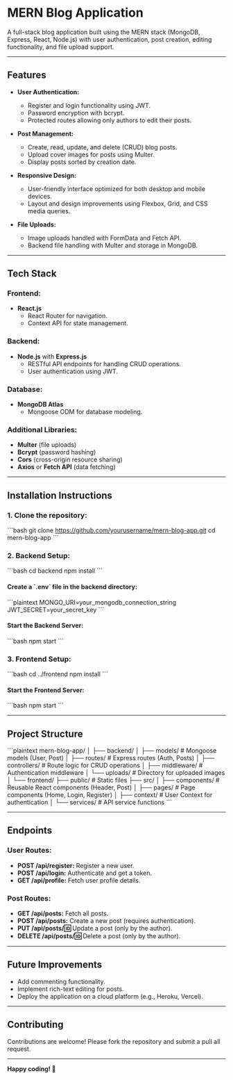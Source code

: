 
# **MERN Blog Application**

A full-stack blog application built using the MERN stack (MongoDB, Express, React, Node.js) with user authentication, post creation, editing functionality, and file upload support.

---

## **Features**
- **User Authentication:**
  - Register and login functionality using JWT.
  - Password encryption with bcrypt.
  - Protected routes allowing only authors to edit their posts.

- **Post Management:**
  - Create, read, update, and delete (CRUD) blog posts.
  - Upload cover images for posts using Multer.
  - Display posts sorted by creation date.

- **Responsive Design:**
  - User-friendly interface optimized for both desktop and mobile devices.
  - Layout and design improvements using Flexbox, Grid, and CSS media queries.

- **File Uploads:**
  - Image uploads handled with FormData and Fetch API.
  - Backend file handling with Multer and storage in MongoDB.

---

## **Tech Stack**

### **Frontend:**
- **React.js**
  - React Router for navigation.
  - Context API for state management.

### **Backend:**
- **Node.js** with **Express.js**
  - RESTful API endpoints for handling CRUD operations.
  - User authentication using JWT.

### **Database:**
- **MongoDB Atlas**
  - Mongoose ODM for database modeling.

### **Additional Libraries:**
- **Multer** (file uploads)
- **Bcrypt** (password hashing)
- **Cors** (cross-origin resource sharing)
- **Axios** or **Fetch API** (data fetching)

---

## **Installation Instructions**

### **1. Clone the repository:**
\`\`\`bash
git clone https://github.com/yourusername/mern-blog-app.git
cd mern-blog-app
\`\`\`

### **2. Backend Setup:**
\`\`\`bash
cd backend
npm install
\`\`\`

#### **Create a \`.env\` file in the backend directory:**
\`\`\`plaintext
MONGO_URI=your_mongodb_connection_string
JWT_SECRET=your_secret_key
\`\`\`

#### **Start the Backend Server:**
\`\`\`bash
npm start
\`\`\`

### **3. Frontend Setup:**
\`\`\`bash
cd ../frontend
npm install
\`\`\`

#### **Start the Frontend Server:**
\`\`\`bash
npm start
\`\`\`

---

## **Project Structure**

\`\`\`plaintext
mern-blog-app/
│
├── backend/
│   ├── models/           # Mongoose models (User, Post)
│   ├── routes/           # Express routes (Auth, Posts)
│   ├── controllers/      # Route logic for CRUD operations
│   ├── middleware/       # Authentication middleware
│   └── uploads/          # Directory for uploaded images
│
└── frontend/
    ├── public/           # Static files
    ├── src/
    │   ├── components/   # Reusable React components (Header, Post)
    │   ├── pages/        # Page components (Home, Login, Register)
    │   ├── context/      # User Context for authentication
    │   └── services/     # API service functions
\`\`\`

---

## **Endpoints**

### **User Routes:**
- **POST /api/register:** Register a new user.
- **POST /api/login:** Authenticate and get a token.
- **GET /api/profile:** Fetch user profile details.

### **Post Routes:**
- **GET /api/posts:** Fetch all posts.
- **POST /api/posts:** Create a new post (requires authentication).
- **PUT /api/posts/:id:** Update a post (only by the author).
- **DELETE /api/posts/:id:** Delete a post (only by the author).

---

## **Future Improvements**
- Add commenting functionality.
- Implement rich-text editing for posts.
- Deploy the application on a cloud platform (e.g., Heroku, Vercel).

---

## **Contributing**
Contributions are welcome! Please fork the repository and submit a pull all request.

---

**Happy coding! 🚀**
